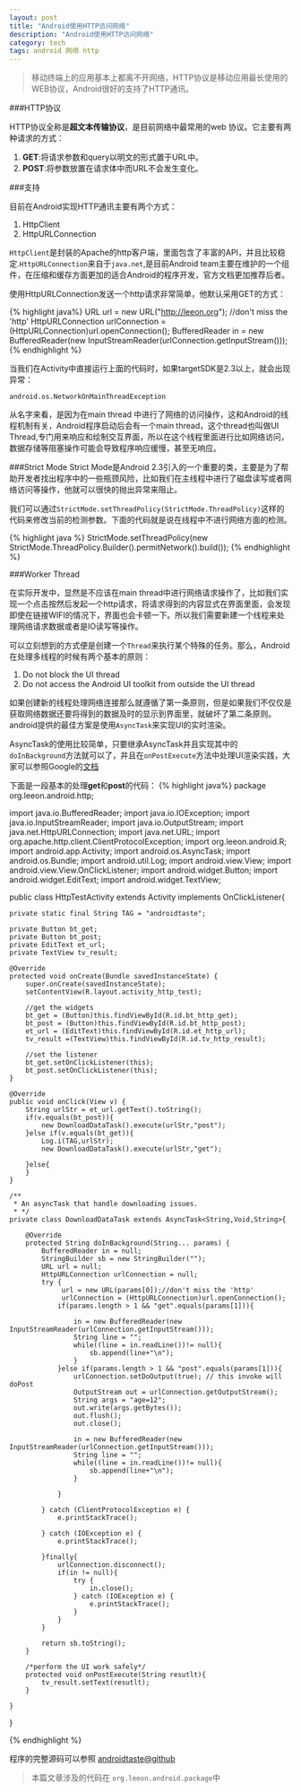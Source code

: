 ```yaml
---
layout: post
title: "Android使用HTTP访问网络"
description: "Android使用HTTP访问网络"
category: tech
tags: android 网络 http
---
```


> 移动终端上的应用基本上都离不开网络，HTTP协议是移动应用最长使用的WEB协议，Android很好的支持了HTTP通讯。


###HTTP协议

HTTP协议全称是**超文本传输协议**，是目前网络中最常用的web 协议。它主要有两种请求的方式：

1. **GET**:将请求参数和query以明文的形式置于URL中。
2. **POST**:将参数放置在请求体中而URL不会发生变化。


###支持

目前在Android实现HTTP通讯主要有两个方式：

1. HttpClient
2. HttpURLConnection

`HttpClient`是封装的Apache的http客户端，里面包含了丰富的API，并且比较稳定.`HttpURLConnection`来自于`java.net`,是目前Android team主要在维护的一个组件，在压缩和缓存方面更加的适合Android的程序开发，官方文档更加推荐后者。

使用HttpURLConnection发送一个http请求非常简单，他默认采用GET的方式：

{% highlight java%}
URL url = new URL("http://leeon.org"); //don't miss the 'http'
HttpURLConnection urlConnection = (HttpURLConnection)url.openConnection();
BufferedReader in = new BufferedReader(new InputStreamReader(urlConnection.getInputStream()));
{% endhighlight %}

当我们在Activity中直接运行上面的代码时，如果targetSDK是2.3以上，就会出现异常：

`android.os.NetworkOnMainThreadException`

从名字来看，是因为在main thread 中进行了网络的访问操作，这和Android的线程机制有关，Android程序启动后会有一个main thread，这个thread也叫做UI Thread,专门用来响应和绘制交互界面，所以在这个线程里面进行比如网络访问，数据存储等阻塞操作可能会导致程序响应缓慢，甚至无响应。

###Strict Mode
Strict Mode是Android 2.3引入的一个重要的类，主要是为了帮助开发者找出程序中的一些瓶颈风险，比如我们在主线程中进行了磁盘读写或者网络访问等操作，他就可以很快的抛出异常来阻止。

我们可以通过`StrictMode.setThreadPolicy(StrictMode.ThreadPolicy)`这样的代码来修改当前的检测参数。下面的代码就是说在线程中不进行网络方面的检测。

{% highlight java %}
StrictMode.setThreadPolicy(new StrictMode.ThreadPolicy.Builder().permitNetwork().build());
{% endhighlight %}


###Worker Thread

在实际开发中，显然是不应该在main thread中进行网络请求操作了，比如我们实现一个点击按然后发起一个http请求，将请求得到的内容显式在界面里面，会发现即使在链接WIFI的情况下，界面也会卡顿一下。所以我们需要新建一个线程来处理网络请求数据或者是IO读写等操作。

可以立刻想到的方式便是创建一个`Thread`来执行某个特殊的任务。那么，Android在处理多线程的时候有两个基本的原则：

1. Do not block the UI thread
2. Do not access the Android UI toolkit from outside the UI thread

如果创建新的线程处理网络连接那么就遵循了第一条原则，但是如果我们不仅仅是获取网络数据还要将得到的数据及时的显示到界面里，就破坏了第二条原则。android提供的最佳方案是使用`AsyncTask`来实现UI的实时渲染。

AsyncTask的使用比较简单，只要继承AsyncTask并且实现其中的`doInBackground`方法就可以了，并且在`onPostExecute`方法中处理UI渲染实践，大家可以参照Google的[文档](http://developer.android.com/guide/components/processes-and-threads.html)

下面是一段基本的处理**get**和**post**的代码：
{% highlight java%}
package org.leeon.android.http;


import java.io.BufferedReader;
import java.io.IOException;
import java.io.InputStreamReader;
import java.io.OutputStream;
import java.net.HttpURLConnection;
import java.net.URL;
import org.apache.http.client.ClientProtocolException;
import org.leeon.android.R;
import android.app.Activity;
import android.os.AsyncTask;
import android.os.Bundle;
import android.util.Log;
import android.view.View;
import android.view.View.OnClickListener;
import android.widget.Button;
import android.widget.EditText;
import android.widget.TextView;

public class HttpTestActivity extends Activity implements OnClickListener{

	private static final String TAG = "androidtaste";

	private Button bt_get;
	private Button bt_post;
	private EditText et_url;
	private TextView tv_result;
	
	@Override
	protected void onCreate(Bundle savedInstanceState) {
		super.onCreate(savedInstanceState);
		setContentView(R.layout.activity_http_test);
		
		//get the widgets
		bt_get = (Button)this.findViewById(R.id.bt_http_get);
		bt_post = (Button)this.findViewById(R.id.bt_http_post);
		et_url = (EditText)this.findViewById(R.id.et_http_url);
		tv_result =(TextView)this.findViewById(R.id.tv_http_result);
		
		//set the listener
		bt_get.setOnClickListener(this);
		bt_post.setOnClickListener(this);
	}

	@Override
	public void onClick(View v) {
		String urlStr = et_url.getText().toString();
		if(v.equals(bt_post)){
			new DownloadDataTask().execute(urlStr,"post");
		}else if(v.equals(bt_get)){
			Log.i(TAG,urlStr);
			new DownloadDataTask().execute(urlStr,"get");

		}else{
		}
	}
	
	/**
	 * An asyncTask that handle downloading issues.
	 * */
	private class DownloadDataTask extends AsyncTask<String,Void,String>{

		@Override
		protected String doInBackground(String... params) {
			BufferedReader in = null;
			StringBuilder sb = new StringBuilder("");
			URL url = null;
			HttpURLConnection urlConnection = null; 
			try {
				 url = new URL(params[0]);//don't miss the 'http'
				 urlConnection = (HttpURLConnection)url.openConnection();
				if(params.length > 1 && "get".equals(params[1])){
					
					in = new BufferedReader(new InputStreamReader(urlConnection.getInputStream()));
					String line = "";
					while((line = in.readLine())!= null){
						sb.append(line+"\n");
					}	
				}else if(params.length > 1 && "post".equals(params[1])){
					urlConnection.setDoOutput(true); // this invoke will doPost
					OutputStream out = urlConnection.getOutputStream();
					String args = "age=12";
					out.write(args.getBytes());
					out.flush();
					out.close();
					
					in = new BufferedReader(new InputStreamReader(urlConnection.getInputStream()));
					String line = "";
					while((line = in.readLine())!= null){
						sb.append(line+"\n");
					}	
					
				}
				
			} catch (ClientProtocolException e) {
				e.printStackTrace();
				
			} catch (IOException e) {
				e.printStackTrace();
				
			}finally{
				urlConnection.disconnect();
				if(in != null){
					try {
						in.close();
					} catch (IOException e) {
						e.printStackTrace();
					}
				}
			}
		
			return sb.toString();
		}
		
		/*perform the UI work safely*/
		protected void onPostExecute(String resutlt){
			tv_result.setText(resutlt);
		}

	}


}

{% endhighlight %}

程序的完整源码可以参照 [androidtaste@github](https://github.com/leeon/androidTaste)

> 本篇文章涉及的代码在 `org.leeon.android.package`中